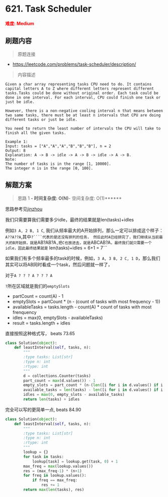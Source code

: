 # 621. Task Scheduler

**<font color=red>难度: Medium</font>**

## 刷题内容

> 原题连接

* https://leetcode.com/problems/task-scheduler/description/

> 内容描述

```
Given a char array representing tasks CPU need to do. It contains capital letters A to Z where different letters represent different tasks.Tasks could be done without original order. Each task could be done in one interval. For each interval, CPU could finish one task or just be idle.

However, there is a non-negative cooling interval n that means between two same tasks, there must be at least n intervals that CPU are doing different tasks or just be idle.

You need to return the least number of intervals the CPU will take to finish all the given tasks.

Example 1:
Input: tasks = ["A","A","A","B","B","B"], n = 2
Output: 8
Explanation: A -> B -> idle -> A -> B -> idle -> A -> B.
Note:
The number of tasks is in the range [1, 10000].
The integer n is in the range [0, 100].
```

## 解题方案

> 思路 1
******- 时间复杂度: O(N)******- 空间复杂度: O(1)******


思路参考见[jinzhou](https://leetcode.com/problems/task-scheduler/discuss/104500/Java-O(n)-time-O(1)-space-1-pass-no-sorting-solution-with-detailed-explanation)

我们只需要算我们需要多少idle，最终的结果就是len(tasks)+idles

例如```3 A, 2 B, 1 C```, 我们从频率最大的A开始排列，那么一定可以排成这个样子：```A??A??A```,其中```?````代表的是还没有排列的任务，
然后此时A已经排完了，我们继续从当前最大的B开始排，就是```AB?AB?A```,把C也放进去，就是```ABCAB?A```，最终我们就只需要一个idle，因此最终结果就是```
len(tasks)+idles = 6+1 = 7```


如果我们有多个频率最多的task的时候，例如，```3 A, 3 B, 2 C, 1 D```，那么我们其实可以将AB同时看成一个task，然后问题就一样了，


对于```A ? ? ? A ? ? ? A```

```?```所在区域就是我们的```emptySlots```

- partCount = count(A) - 1
- emptySlots = partCount * (n - (count of tasks with most frequency - 1))
- availableTasks = tasks.length - count(A) * count of tasks with most frenquency
- idles = max(0, emptySlots - availableTasks)
- result = tasks.length + idles

直接按照这种格式写，
beats 73.65

```python
class Solution(object):
    def leastInterval(self, tasks, n):
        """
        :type tasks: List[str]
        :type n: int
        :rtype: int
        """
        d = collections.Counter(tasks)
        part_count = max(d.values()) - 1
        empty_slots = part_count * (n-(len([i for i in d.values() if i == max(d.values())])-1))
        available_tasks = len(tasks) - len([i for i in d.values() if i == max(d.values())]) * max(d.values())
        idles = max(0, empty_slots - available_tasks)
        return len(tasks) + idles
```

完全可以写的更简单一点, beats 84.90

```python
class Solution(object):
    def leastInterval(self, tasks, n):
        """
        :type tasks: List[str]
        :type n: int
        :rtype: int
        """
        lookup = {}
        for task in tasks:
            lookup[task] = lookup.get(task, 0) + 1
        max_freq = max(lookup.values())
        res = (max_freq-1) * (n+1)
        for freq in lookup.values():
            if freq == max_freq:
                res += 1
        return max(len(tasks), res)
```































